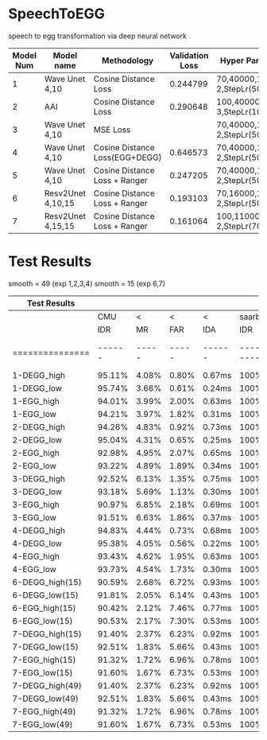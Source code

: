 # SpeechToEGG
speech to egg transformation via deep neural network

|Model Num|Model name       |Methodology                   |Validation Loss| Hyper Parameters                |
|---------|-----------------|------------------------------|---------------|---------------------------------|
|1        |Wave Unet 4,10   |Cosine Distance Loss          |0.244799       |70,40000,192,1e-2,StepLr(50,0.1) |
|2        |AAI              |Cosine Distance Loss          |0.290648       |100,40000,192,2e-3,StepLr(10,0.9)|
|3        |Wave Unet 4,10   |MSE Loss                      |               |70,40000,192,1e-2,StepLr(50,0.1) |
|4        |Wave Unet 4,10   |Cosine Distance Loss(EGG+DEGG)|0.646573       |70,40000,192,1e-2,StepLr(50,0.1) |
|5        |Wave Unet 4,10   |Cosine Distance Loss + Ranger |0.247205       |70,40000,192,1e-2,StepLr(50,0.1) |
|6        |Resv2Unet 4,10,15|Cosine Distance Loss + Ranger |0.193103       |70,16000,192,1e-2,StepLr(50,0.1) |
|7        |Resv2Unet 4,15,15|Cosine Distance Loss + Ranger |0.161064       |100,11000,192,1e-2,StepLr(70,0.1)|

# Test Results

smooth = 49 (exp 1,2,3,4)
smooth = 15 (exp 6,7)


| Test Results  |      |     |     |      |             |     |     |       | 
|---------------|------|-----|-----|------|-------------|-----|-----|-------|
|               | CMU  |  <  |  <  |  <   | saarbrucken |  <  | <   |  <    |
|               | IDR  | MR  | FAR | IDA  | IDR         | MR  | FAR | IDA   |
|===============|------|-----|-----|------|-------------|-----|-----|-------|
|  1-DEGG_high  |95.11%|4.08%|0.80%|0.67ms| 100%        | 0%  | 0%  | 0ms   |
|  1-DEGG_low   |95.74%|3.66%|0.61%|0.24ms| 100%        | 0%  | 0%  | 0ms   |
|  1-EGG_high   |94.01%|3.99%|2.00%|0.63ms| 100%        | 0%  | 0%  | 0ms   |
|  1-EGG_low    |94.21%|3.97%|1.82%|0.31ms| 100%        | 0%  | 0%  | 0ms   |
|  2-DEGG_high  |94.26%|4.83%|0.92%|0.73ms| 100%        | 0%  | 0%  | 0ms   |
|  2-DEGG_low   |95.04%|4.31%|0.65%|0.25ms| 100%        | 0%  | 0%  | 0ms   |
|  2-EGG_high   |92.98%|4.95%|2.07%|0.65ms| 100%        | 0%  | 0%  | 0ms   |
|  2-EGG_low    |93.22%|4.89%|1.89%|0.34ms| 100%        | 0%  | 0%  | 0ms   |
|  3-DEGG_high  |92.52%|6.13%|1.35%|0.75ms| 100%        | 0%  | 0%  | 0ms   |
|  3-DEGG_low   |93.18%|5.69%|1.13%|0.30ms| 100%        | 0%  | 0%  | 0ms   |
|  3-EGG_high   |90.97%|6.85%|2.18%|0.69ms| 100%        | 0%  | 0%  | 0ms   |
|  3-EGG_low    |91.51%|6.63%|1.86%|0.37ms| 100%        | 0%  | 0%  | 0ms   |
|  4-DEGG_high  |94.83%|4.44%|0.73%|0.68ms| 100%        | 0%  | 0%  | 0ms   |
|  4-DEGG_low   |95.38%|4.05%|0.56%|0.22ms| 100%        | 0%  | 0%  | 0ms   |
|  4-EGG_high   |93.43%|4.62%|1.95%|0.63ms| 100%        | 0%  | 0%  | 0ms   |
|  4-EGG_low    |93.73%|4.54%|1.73%|0.30ms| 100%        | 0%  | 0%  | 0ms   |
|6-DEGG_high(15)|90.59%|2.68%|6.72%|0.93ms| 100%        | 0%  | 0%  | 0ms   |
| 6-DEGG_low(15)|91.81%|2.05%|6.14%|0.43ms| 100%        | 0%  | 0%  | 0ms   |
| 6-EGG_high(15)|90.42%|2.12%|7.46%|0.77ms| 100%        | 0%  | 0%  | 0ms   |
|  6-EGG_low(15)|90.53%|2.17%|7.30%|0.53ms| 100%        | 0%  | 0%  | 0ms   |
|7-DEGG_high(15)|91.40%|2.37%|6.23%|0.92ms| 100%        | 0%  | 0%  | 0ms   |
| 7-DEGG_low(15)|92.51%|1.83%|5.66%|0.43ms| 100%        | 0%  | 0%  | 0ms   |
| 7-EGG_high(15)|91.32%|1.72%|6.96%|0.78ms| 100%        | 0%  | 0%  | 0ms   |
| 7-EGG_low(15) |91.60%|1.67%|6.73%|0.53ms| 100%        | 0%  | 0%  | 0ms   |
|7-DEGG_high(49)|91.40%|2.37%|6.23%|0.92ms| 100%        | 0%  | 0%  | 0ms   |
| 7-DEGG_low(49)|92.51%|1.83%|5.66%|0.43ms| 100%        | 0%  | 0%  | 0ms   |
| 7-EGG_high(49)|91.32%|1.72%|6.96%|0.78ms| 100%        | 0%  | 0%  | 0ms   |
| 7-EGG_low(49) |91.60%|1.67%|6.73%|0.53ms| 100%        | 0%  | 0%  | 0ms   |